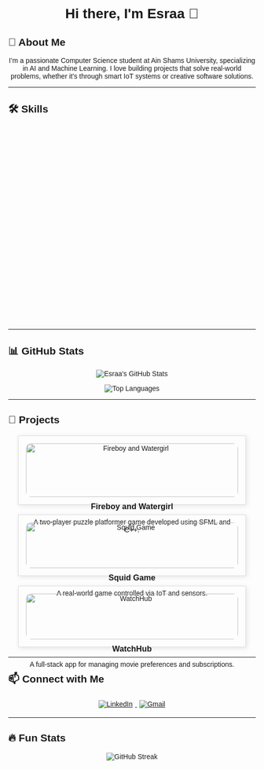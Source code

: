 <!DOCTYPE html>
<html lang="en">
<head>
  <meta charset="UTF-8">
  <meta name="viewport" content="width=device-width, initial-scale=1.0">
  <title>Esraa Taha's Portfolio</title>
  <style>
    body {
      font-family: Arial, sans-serif;
    }

    h1, h2 {
      text-align: center;
    }

    .skills-container {
      display: flex;
      flex-direction: column;
      align-items: center;
    }

    .skill-icon {
      margin: 10px;
      opacity: 0;
      animation: fadeIn 1s ease-in-out forwards;
    }

    .skill-icon:nth-child(1) { animation-delay: 0.2s; }
    .skill-icon:nth-child(2) { animation-delay: 0.4s; }
    .skill-icon:nth-child(3) { animation-delay: 0.6s; }
    .skill-icon:nth-child(4) { animation-delay: 0.8s; }
    .skill-icon:nth-child(5) { animation-delay: 1s; }
    .skill-icon:nth-child(6) { animation-delay: 1.2s; }
    .skill-icon:nth-child(7) { animation-delay: 1.4s; }
    .skill-icon:nth-child(8) { animation-delay: 1.6s; }
    .skill-icon:nth-child(9) { animation-delay: 1.8s; }
    .skill-icon:nth-child(10) { animation-delay: 2s; }
    .skill-icon:nth-child(11) { animation-delay: 2.2s; }

    @keyframes fadeIn {
      from { opacity: 0; }
      to { opacity: 1; }
    }

    .project-grid {
      display: grid;
      grid-template-columns: repeat(auto-fit, minmax(250px, 1fr));
      gap: 20px;
      margin: 20px;
    }

    .project-card {
      border: 1px solid #ddd;
      padding: 15px;
      text-align: center;
      box-shadow: 2px 2px 10px rgba(0, 0, 0, 0.1);
    }

    .project-card img {
      width: 100%;
      height: auto;
      border-radius: 10px;
    }

    .project-card h3 {
      margin: 10px 0;
    }

    .connect-links {
      text-align: center;
    }

    .connect-links img {
      margin: 5px;
    }
  </style>
</head>
<body>

  <h1 align="center">Hi there, I'm Esraa 👋</h1>

  <h2>🚀 About Me</h2>
  <p align="center">I’m a passionate Computer Science student at Ain Shams University, specializing in AI and Machine Learning. I love building projects that solve real-world problems, whether it's through smart IoT systems or creative software solutions.</p>

  <hr>

  <h2>🛠️ Skills</h2>
  <div class="skills-container">
    <div class="skill-icon">
      <img src="https://img.shields.io/badge/-C-00599C?style=for-the-badge&logo=c&logoColor=white" alt="C" />
    </div>
    <div class="skill-icon">
      <img src="https://img.shields.io/badge/-C++-00599C?style=for-the-badge&logo=cplusplus&logoColor=white" alt="C++" />
    </div>
    <div class="skill-icon">
      <img src="https://img.shields.io/badge/-Python-3776AB?style=for-the-badge&logo=python&logoColor=white" alt="Python" />
    </div>
    <div class="skill-icon">
      <img src="https://img.shields.io/badge/-HTML5-E34F26?style=for-the-badge&logo=html5&logoColor=white" alt="HTML5" />
    </div>
    <div class="skill-icon">
      <img src="https://img.shields.io/badge/-CSS3-1572B6?style=for-the-badge&logo=css3&logoColor=white" alt="CSS3" />
    </div>
    <div class="skill-icon">
      <img src="https://img.shields.io/badge/-Java-007396?style=for-the-badge&logo=java&logoColor=white" alt="Java" />
    </div>
    <div class="skill-icon">
      <img src="https://img.shields.io/badge/-JavaScript-F7DF1E?style=for-the-badge&logo=javascript&logoColor=black" alt="JavaScript" />
    </div>
    <div class="skill-icon">
      <img src="https://img.shields.io/badge/-SQL-4479A1?style=for-the-badge&logo=mysql&logoColor=white" alt="SQL" />
    </div>
    <div class="skill-icon">
      <img src="https://img.shields.io/badge/-Bootstrap-563D7C?style=for-the-badge&logo=bootstrap&logoColor=white" alt="Bootstrap" />
    </div>
    <div class="skill-icon">
      <img src="https://img.shields.io/badge/-IoT-FF7F50?style=for-the-badge&logo=iot&logoColor=white" alt="IoT" />
    </div>
    <div class="skill-icon">
      <img src="https://img.shields.io/badge/-Electronics-008080?style=for-the-badge&logo=electronics&logoColor=white" alt="Electronics" />
    </div>
  </div>

  <hr>

  <h2>📊 GitHub Stats</h2>
  <p align="center">
    <img src="https://github-readme-stats.vercel.app/api?username=EsraaTaha&show_icons=true&theme=radical" alt="Esraa's GitHub Stats" />
  </p>
  <p align="center">
    <img src="https://github-readme-stats.vercel.app/api/top-langs/?username=EsraaTaha&layout=compact&theme=radical" alt="Top Languages" />
  </p>

  <hr>

  <h2>📁 Projects</h2>
  <div class="project-grid">
    <div class="project-card">
      <img src="https://via.placeholder.com/300" alt="Fireboy and Watergirl">
      <h3>Fireboy and Watergirl</h3>
      <p>A two-player puzzle platformer game developed using SFML and C++.</p>
    </div>
    <div class="project-card">
      <img src="https://via.placeholder.com/300" alt="Squid Game">
      <h3>Squid Game</h3>
      <p>A real-world game controlled via IoT and sensors.</p>
    </div>
    <div class="project-card">
      <img src="https://via.placeholder.com/300" alt="WatchHub">
      <h3>WatchHub</h3>
      <p>A full-stack app for managing movie preferences and subscriptions.</p>
    </div>
    <!-- Add more project cards here -->
  </div>

  <hr>

  <h2>📫 Connect with Me</h2>
  <div class="connect-links">
    <a href="https://www.linkedin.com/in/esraa-taha/">
      <img src="https://img.shields.io/badge/LinkedIn-EsraaTaha-blue?style=flat&logo=linkedin" alt="LinkedIn" />
    </a>
    <a href="mailto:esraa.taha@gmail.com">
      <img src="https://img.shields.io/badge/Gmail-EsraaTaha-red?style=flat&logo=gmail" alt="Gmail" />
    </a>
  </div>

  <hr>

  <h2>🔥 Fun Stats</h2>
  <p align="center">
    <img src="https://github-readme-streak-stats.herokuapp.com/?user=EsraaTaha&theme=radical" alt="GitHub Streak" />
  </p>

</body>
</html>

